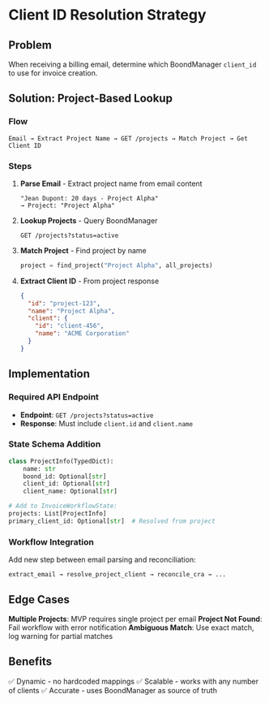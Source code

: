 # Client ID Resolution Strategy

## Problem
When receiving a billing email, determine which BoondManager `client_id` to use for invoice creation.

## Solution: Project-Based Lookup

### Flow
```
Email → Extract Project Name → GET /projects → Match Project → Get Client ID
```

### Steps

1. **Parse Email** - Extract project name from email content
   ```
   "Jean Dupont: 20 days - Project Alpha"
   → Project: "Project Alpha"
   ```

2. **Lookup Projects** - Query BoondManager
   ```
   GET /projects?status=active
   ```

3. **Match Project** - Find project by name
   ```python
   project = find_project("Project Alpha", all_projects)
   ```

4. **Extract Client ID** - From project response
   ```json
   {
     "id": "project-123",
     "name": "Project Alpha",
     "client": {
       "id": "client-456",
       "name": "ACME Corporation"
     }
   }
   ```

## Implementation

### Required API Endpoint
- **Endpoint**: `GET /projects?status=active`
- **Response**: Must include `client.id` and `client.name`

### State Schema Addition
```python
class ProjectInfo(TypedDict):
    name: str
    boond_id: Optional[str]
    client_id: Optional[str]
    client_name: Optional[str]

# Add to InvoiceWorkflowState:
projects: List[ProjectInfo]
primary_client_id: Optional[str]  # Resolved from project
```

### Workflow Integration
Add new step between email parsing and reconciliation:
```
extract_email → resolve_project_client → reconcile_cra → ...
```

## Edge Cases

**Multiple Projects**: MVP requires single project per email
**Project Not Found**: Fail workflow with error notification
**Ambiguous Match**: Use exact match, log warning for partial matches

## Benefits
✅ Dynamic - no hardcoded mappings
✅ Scalable - works with any number of clients
✅ Accurate - uses BoondManager as source of truth
